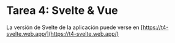 # Tarea 4: Svelte & Vue

La versión de Svelte de la aplicación puede verse en [https://t4-svelte.web.app/](https://t4-svelte.web.app/)
